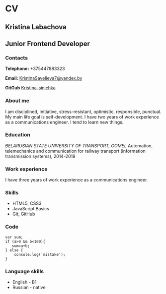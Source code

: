 # CV

## **Kristina Labachova**
## **Junior Frontend Developer**

### Contacts
**Telephone:** +375447883323

**Email:** KristinaSavelieva7@yandex.by

**GitGub** [Kristina-sinichka](https://github.com/Kristina-sinichka)

### About me
I am disciplined, initiative, stress-resistant, optimistic, responsible, punctual. My main life goal is seif-development. I have two years of work experience as a communications engineer. I tend to learn new things.

### Education
*BELARUSIAN STATE UNIVERSITY OF TRANSPORT, GOMEL*
Automation, telemechanics and communication for railway transport (information transmission systems), 2014-2019

### Work experience
I have three years of work experience as a communications engineer.

### Skills
+ HTML5, CSS3
+ JavaScript Basics
+ Git, GitHub

### Code
```
var sum;
if (a>0 && b<100){
   sum=a+b; 
} else {
    console.log('mistake');
}
```

### Language skills
+ English - B1
+ Russian - native
